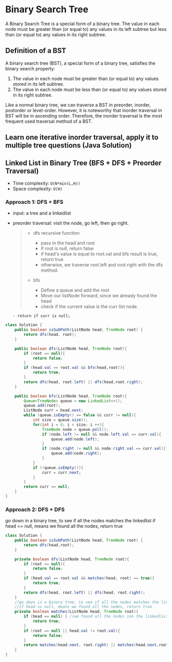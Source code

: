 # Binary Search Tree

A Binary Search Tree is a special form of a binary tree. The value in each node must be greater than (or equal to) any values in its left subtree but less than (or equal to) any values in its right subtree.

## Definition of a BST

A binary search tree (BST), a special form of a binary tree, satisfies the binary search property:

1. The value in each node must be greater than (or equal to) any values stored in its left subtree.
2. The value in each node must be less than (or equal to) any values stored in its right subtree.

Like a normal binary tree, we can traverse a BST in preorder, inorder, postorder or level-order. However, it is noteworthy that inorder traversal in BST will be in ascending order. Therefore, the inorder traversal is the most frequent used traversal method of a BST.

## Learn one iterative inorder traversal, apply it to multiple tree questions (Java Solution)

## Linked List in Binary Tree (BFS + DFS + Preorder Traversal)

- Time complexity: `O(N*min(L,H))`
- Space complexity: `O(H)`

### Approach 1: DFS + BFS

- input: a tree and a linkedlist
- preorder traversal: visit the node, go left, then go right.

  > - dfs recursive function
  >
  >   - pass in the head and root
  >   - if root is null, return false
  >   - if head's value is equal to root.val and bfs result is true, return true
  >   - otherwise, we traverse root.left and root.right with the dfs method.
  >
  > - bfs
  >   - Define a queue and add the root
  >   - Move our listNode forward, since we already found the head
  >   - check if the current value is the curr list node.

      - return if curr is null;

```java
class Solution {
    public boolean isSubPath(ListNode head, TreeNode root) {
        return dfs(head, root);
    }

    public boolean dfs(ListNode head, TreeNode root){
        if (root == null){
            return false;
        }
        if (head.val == root.val && bfs(head,root)){
            return true;
        }
        return dfs(head, root.left) || dfs(head,root.right);
    }

    public boolean bfs(ListNode head, TreeNode root){
        Queue<TreeNode> queue = new LinkedList<>();
        queue.add(root);
        ListNode curr = head.next;
        while (queue.isEmpty() == false && curr != null){
            int size = queue.size();
            for(int i = 0; i < size; i ++){
                TreeNode node = queue.poll();
                if (node.left != null && node.left.val == curr.val){
                    queue.add(node.left);
                }
                if (node.right != null && node.right.val == curr.val){
                    queue.add(node.right);
                }
            }
            if (!queue.isEmpty()){
                curr = curr.next;
            }
        }
        return curr == null;
    }
}
```

### Approach 2: DFS + DFS

go down in a binary tree, to see if all the nodes matches the linkedlist
if head == null, means we found all the nodes, return true

```java
class Solution {
    public boolean isSubPath(ListNode head, TreeNode root) {
        return dfs(head,root);
    }

    private boolean dfs(ListNode head, TreeNode root){
        if (root == null){
            return false;
        }
        if (head.val == root.val && matches(head, root) == true){
            return true;
        }
        return dfs(head, root.left) || dfs(head, root.right);
    }
    //go down in a binary tree, to see if all the nodes matches the linkedlist
    //if head == null, means we found all the nodes, return true
    private boolean matches(ListNode head, TreeNode root){
        if (head == null) { //we found all the nodes inn the linkedlist
            return true;
        }
        if (root == null || head.val != root.val){
            return false;
        }
        return matches(head.next, root.right) || matches(head.next,root.left);
    }
}

```
